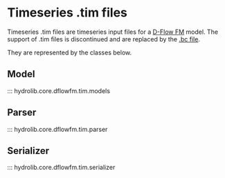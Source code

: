 # Timeseries .tim files
Timeseries .tim files are timeseries input files 
for a [D-Flow FM](glossary.md#d-flow-fm) model.
The support of .tim files is discontinued and are replaced by the [.bc file](#bc-file).

They are represented by the classes below.

## Model
::: hydrolib.core.dflowfm.tim.models

## Parser
::: hydrolib.core.dflowfm.tim.parser

## Serializer
::: hydrolib.core.dflowfm.tim.serializer